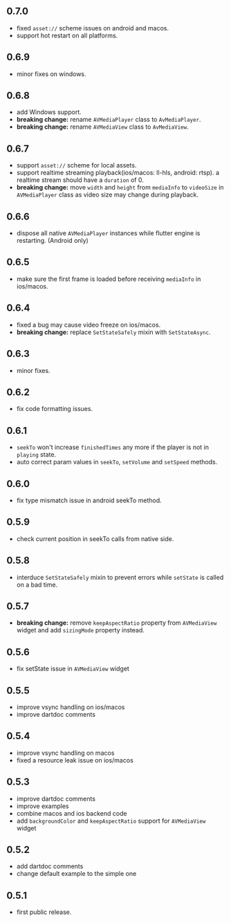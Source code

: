 ## 0.7.0

- fixed `asset://` scheme issues on android and macos.
- support hot restart on all platforms.

## 0.6.9

- minor fixes on windows.

## 0.6.8

- add Windows support.
- **breaking change:** rename `AVMediaPlayer` class to `AvMediaPlayer`.
- **breaking change:** rename `AVMediaView` class to `AvMediaView`.

## 0.6.7

- support `asset://` scheme for local assets.
- support realtime streaming playback(ios/macos: ll-hls, android: rtsp). a realtime stream should have a `duration` of 0.
- **breaking change:** move `width` and `height` from `mediaInfo` to `videoSize` in `AVMediaPlayer` class as video size may change during playback.

## 0.6.6

- dispose all native `AVMediaPlayer` instances while flutter engine is restarting. (Android only)

## 0.6.5

- make sure the first frame is loaded before receiving `mediaInfo` in ios/macos.

## 0.6.4

- fixed a bug may cause video freeze on ios/macos.
- **breaking change:** replace `SetStateSafely` mixin with `SetStateAsync`.

## 0.6.3

- minor fixes.

## 0.6.2

- fix code formatting issues.

## 0.6.1

- `seekTo` won't increase `finishedTimes` any more if the player is not in `playing` state.
- auto correct param values in `seekTo`, `setVolume` and `setSpeed` methods.

## 0.6.0

- fix type mismatch issue in android seekTo method.

## 0.5.9

- check current position in seekTo calls from native side.

## 0.5.8

- interduce `SetStateSafely` mixin to prevent errors while `setState` is called on a bad time.

## 0.5.7

- **breaking change:** remove `keepAspectRatio` property from `AVMediaView` widget and add `sizingMode` property instead.

## 0.5.6

- fix setState issue in `AVMediaView` widget

## 0.5.5

- improve vsync handling on ios/macos
- improve dartdoc comments

## 0.5.4

- improve vsync handling on macos
- fixed a resource leak issue on ios/macos

## 0.5.3

- improve dartdoc comments
- improve examples
- combine macos and ios backend code
- add `backgroundColor` and `keepAspectRatio` support for `AVMediaView` widget

## 0.5.2

- add dartdoc comments
- change default example to the simple one

## 0.5.1

- first public release.
